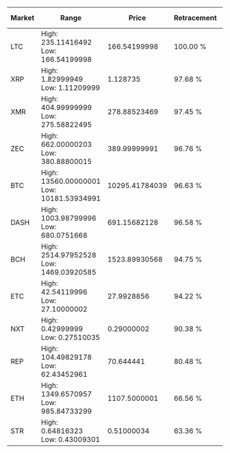 | Market | Range | Price| Retracement | Doubles to 50% |
| --- | --- | --- | --- | --- |
| LTC | High: 235.11416492<br />Low: 166.54199998 | 166.54199998 | 100.00 % | 1.21 |
| XRP | High: 1.82999949<br />Low: 1.11209999 | 1.128735 | 97.68 % | 1.30 |
| XMR | High: 404.99999999<br />Low: 275.58822495 | 278.88523469 | 97.45 % | 1.22 |
| ZEC | High: 662.00000203<br />Low: 380.88800015 | 389.99999991 | 96.76 % | 1.34 |
| BTC | High: 13560.00000001<br />Low: 10181.53934991 | 10295.41784039 | 96.63 % | 1.15 |
| DASH | High: 1003.98799996<br />Low: 680.0751668 | 691.15682128 | 96.58 % | 1.22 |
| BCH | High: 2514.97952528<br />Low: 1469.03920585 | 1523.89930568 | 94.75 % | 1.31 |
| ETC | High: 42.54119996<br />Low: 27.10000002 | 27.9928856 | 94.22 % | 1.24 |
| NXT | High: 0.42999999<br />Low: 0.27510035 | 0.29000002 | 90.38 % | 1.22 |
| REP | High: 104.49829178<br />Low: 62.43452961 | 70.644441 | 80.48 % | 1.18 |
| ETH | High: 1349.6570957<br />Low: 985.84733299 | 1107.5000001 | 66.56 % | 1.05 |
| STR | High: 0.64816323<br />Low: 0.43009301 | 0.51000034 | 63.36 % | 1.06 |
